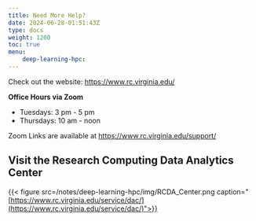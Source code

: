 ```yaml
---
title: Need More Help?
date: 2024-06-28-01:51:43Z
type: docs 
weight: 1200
toc: true
menu: 
    deep-learning-hpc:
---
```



Check out the website: https://www.rc.virginia.edu/

__Office Hours via Zoom__

* Tuesdays:       	3 pm - 5 pm
* Thursdays:     	10 am - noon

Zoom Links are available at https://www.rc.virginia.edu/support/

## Visit the Research Computing Data Analytics Center
{{< figure src=/notes/deep-learning-hpc/img/RCDA_Center.png caption="[https://www.rc.virginia.edu/service/dac/](https://www.rc.virginia.edu/service/dac/)">}}
